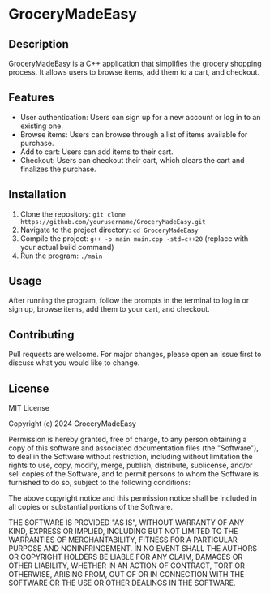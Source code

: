 # GroceryMadeEasy

## Description

GroceryMadeEasy is a C++ application that simplifies the grocery shopping process. It allows users to browse items, add them to a cart, and checkout.

## Features

- User authentication: Users can sign up for a new account or log in to an existing one.
- Browse items: Users can browse through a list of items available for purchase.
- Add to cart: Users can add items to their cart.
- Checkout: Users can checkout their cart, which clears the cart and finalizes the purchase.

## Installation

1. Clone the repository: `git clone https://github.com/yourusername/GroceryMadeEasy.git`
2. Navigate to the project directory: `cd GroceryMadeEasy`
3. Compile the project: `g++ -o main main.cpp -std=c++20` (replace with your actual build command)
4. Run the program: `./main`

## Usage

After running the program, follow the prompts in the terminal to log in or sign up, browse items, add them to your cart, and checkout.

## Contributing

Pull requests are welcome. For major changes, please open an issue first to discuss what you would like to change.

## License

MIT License

Copyright (c) 2024 GroceryMadeEasy

Permission is hereby granted, free of charge, to any person obtaining a copy
of this software and associated documentation files (the "Software"), to deal
in the Software without restriction, including without limitation the rights
to use, copy, modify, merge, publish, distribute, sublicense, and/or sell
copies of the Software, and to permit persons to whom the Software is
furnished to do so, subject to the following conditions:

The above copyright notice and this permission notice shall be included in all
copies or substantial portions of the Software.

THE SOFTWARE IS PROVIDED "AS IS", WITHOUT WARRANTY OF ANY KIND, EXPRESS OR
IMPLIED, INCLUDING BUT NOT LIMITED TO THE WARRANTIES OF MERCHANTABILITY,
FITNESS FOR A PARTICULAR PURPOSE AND NONINFRINGEMENT. IN NO EVENT SHALL THE
AUTHORS OR COPYRIGHT HOLDERS BE LIABLE FOR ANY CLAIM, DAMAGES OR OTHER
LIABILITY, WHETHER IN AN ACTION OF CONTRACT, TORT OR OTHERWISE, ARISING FROM,
OUT OF OR IN CONNECTION WITH THE SOFTWARE OR THE USE OR OTHER DEALINGS IN THE
SOFTWARE.